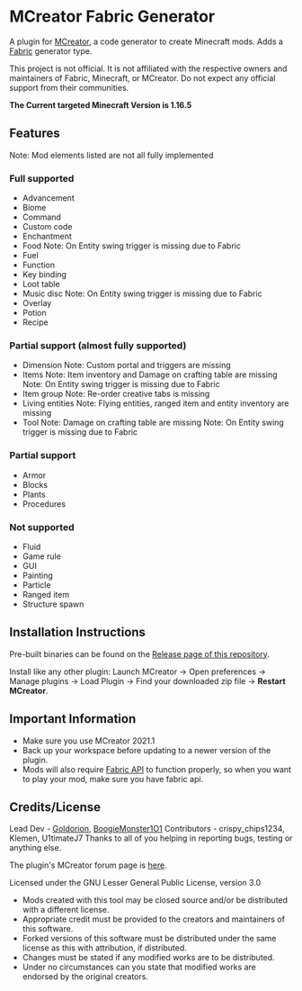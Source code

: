 # MCreator Fabric Generator
A plugin for [MCreator](https://mcreator.net/), a code generator to create Minecraft mods. Adds a [Fabric](https://fabricmc.net/) generator type.

This project is not official. It is not affiliated with the respective owners and maintainers of Fabric, Minecraft, or MCreator. Do not expect any official support from their communities.

**The Current targeted Minecraft Version is 1.16.5**

## Features
Note: Mod elements listed are not all fully implemented
### Full supported
* Advancement
* Biome
* Command
* Custom code
* Enchantment 
* Food
  Note: On Entity swing trigger is missing due to Fabric
* Fuel
* Function
* Key binding
* Loot table
* Music disc
  Note: On Entity swing trigger is missing due to Fabric
* Overlay
* Potion
* Recipe

### Partial support (almost fully supported)
* Dimension
  Note: Custom portal and triggers are missing
* Items
  Note: Item inventory and Damage on crafting table are missing
  Note: On Entity swing trigger is missing due to Fabric
* Item group
  Note: Re-order creative tabs is missing
* Living entities
  Note: Flying entities, ranged item and entity inventory are missing
* Tool
  Note: Damage on crafting table are missing
  Note: On Entity swing trigger is missing due to Fabric
  
### Partial support
* Armor
* Blocks
* Plants
* Procedures

### Not supported
* Fluid
* Game rule
* GUI
* Painting
* Particle
* Ranged item  
* Structure spawn

## Installation Instructions
Pre-built binaries can be found on the [Release page of this repository](https://github.com/ClothCreators/MCreatorFabricGenerator/releases).

Install like any other plugin: Launch MCreator -> Open preferences -> Manage plugins -> Load Plugin -> Find your downloaded zip file -> **Restart MCreator**.

## Important Information
- Make sure you use MCreator 2021.1 
- Back up your workspace before updating to a newer version of the plugin.
- Mods will also require [Fabric API](https://www.curseforge.com/minecraft/mc-mods/fabric-api) to function properly, so when you want to play your mod, make sure you have fabric api.

## Credits/License
Lead Dev - [Goldorion](https://github.com/Goldorion), [BoogieMonster1O1](https://github.com/BoogieMonster1O1)
Contributors - crispy_chips1234, Klemen, U1timateJ7
Thanks to all of you helping in reporting bugs, testing or anything else.

The plugin's MCreator forum page is [here](https://mcreator.net/forum/60201/fabric-generator-plugin).

Licensed under the GNU Lesser General Public License, version 3.0  
- Mods created with this tool may be closed source and/or be distributed with a different license.
- Appropriate credit must be provided to the creators and maintainers of this software.
- Forked versions of this software must be distributed under the same license as this with attribution, if distributed.
- Changes must be stated if any modified works are to be distributed.
- Under no circumstances can you state that modified works are endorsed by the original creators.
